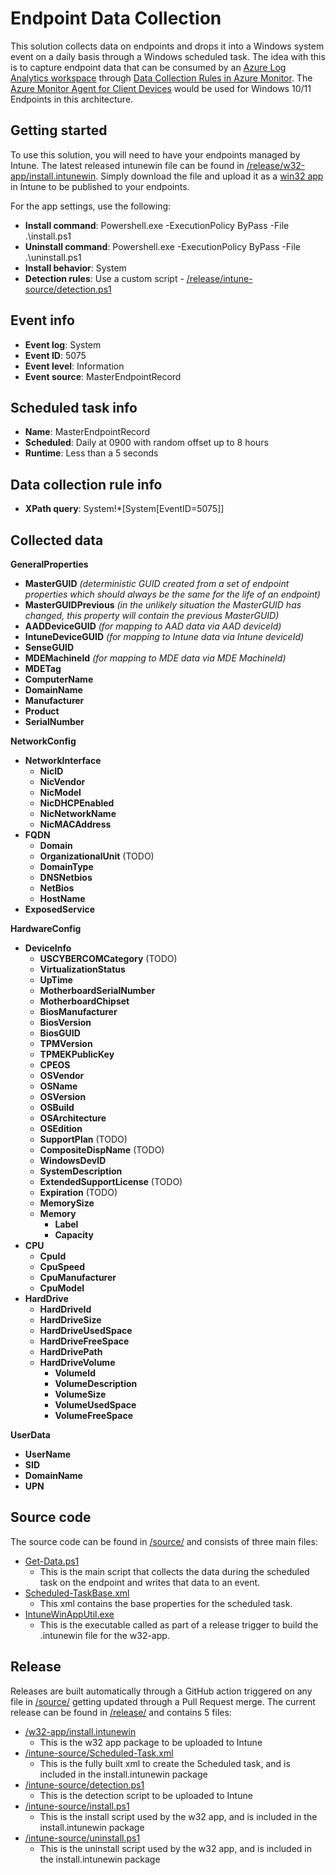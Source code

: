 # Endpoint Data Collection

This solution collects data on endpoints and drops it into a Windows system event on a daily basis through a Windows scheduled task.
The idea with this is to capture endpoint data that can be consumed by an [Azure Log Analytics workspace](https://learn.microsoft.com/en-us/azure/azure-monitor/logs/log-analytics-workspace-overview) through [Data Collection Rules in Azure Monitor](https://learn.microsoft.com/en-us/azure/azure-monitor/essentials/data-collection).
The [Azure Monitor Agent for Client Devices](https://learn.microsoft.com/en-us/azure/azure-monitor/agents/azure-monitor-agent-windows-client) would be used for Windows 10/11 Endpoints in this architecture.

## Getting started

To use this solution, you will need to have your endpoints managed by Intune.
The latest released intunewin file can be found in [/release/w32-app/install.intunewin](/release/w32-app/install.intunewin).
Simply download the file and upload it as a [win32 app](https://learn.microsoft.com/en-us/mem/intune/apps/apps-win32-add) in Intune to be published to your endpoints.

For the app settings, use the following:
- **Install command**: Powershell.exe -ExecutionPolicy ByPass -File .\install.ps1
- **Uninstall command**: Powershell.exe -ExecutionPolicy ByPass -File .\uninstall.ps1
- **Install behavior**: System
- **Detection rules**: Use a custom script - [/release/intune-source/detection.ps1](/release/intune-source/detection.ps1)

## Event info
- **Event log**: System
- **Event ID**: 5075
- **Event level**: Information
- **Event source**: MasterEndpointRecord

## Scheduled task info
- **Name**: MasterEndpointRecord
- **Scheduled**: Daily at 0900 with random offset up to 8 hours
- **Runtime**: Less than a 5 seconds

## Data collection rule info
- **XPath query**: System!*[System[EventID=5075]]

## Collected data
**GeneralProperties**
  - **MasterGUID** *(deterministic GUID created from a set of endpoint properties which should always be the same for the life of an endpoint)*
  - **MasterGUIDPrevious** *(in the unlikely situation the MasterGUID has changed, this property will contain the previous MasterGUID)*
  - **AADDeviceGUID** *(for mapping to AAD data via AAD deviceId)*
  - **IntuneDeviceGUID** *(for mapping to Intune data via Intune deviceId)*
  - **SenseGUID**
  - **MDEMachineId** *(for mapping to MDE data via MDE MachineId)*
  - **MDETag**
  - **ComputerName**
  - **DomainName**
  - **Manufacturer**
  - **Product**
  - **SerialNumber**

**NetworkConfig**
  - **NetworkInterface**
    - **NicID**
    - **NicVendor**
    - **NicModel**
    - **NicDHCPEnabled**
    - **NicNetworkName**
    - **NicMACAddress**
  - **FQDN**
    - **Domain**
    - **OrganizationalUnit** (TODO)
    - **DomainType**
    - **DNSNetbios**
    - **NetBios**
    - **HostName**
  - **ExposedService**

**HardwareConfig**
  - **DeviceInfo**
    - **USCYBERCOMCategory** (TODO)
    - **VirtualizationStatus**
    - **UpTime**
    - **MotherboardSerialNumber**
    - **MotherboardChipset**
    - **BiosManufacturer**
    - **BiosVersion**
    - **BiosGUID**
    - **TPMVersion**
    - **TPMEKPublicKey**
    - **CPEOS**
    - **OSVendor**
    - **OSName**
    - **OSVersion**
    - **OSBuild**
    - **OSArchitecture**
    - **OSEdition**
    - **SupportPlan** (TODO)
    - **CompositeDispName** (TODO)
    - **WindowsDevID**
    - **SystemDescription**
    - **ExtendedSupportLicense** (TODO)
    - **Expiration** (TODO)
    - **MemorySize**
    - **Memory**
      - **Label**
      - **Capacity**
  - **CPU**
    - **CpuId**
    - **CpuSpeed**
    - **CpuManufacturer**
    - **CpuModel**
  - **HardDrive**
    - **HardDriveId**
    - **HardDriveSize**
    - **HardDriveUsedSpace**
    - **HardDriveFreeSpace**
    - **HardDrivePath**
    - **HardDriveVolume**
      - **VolumeId**
      - **VolumeDescription**
      - **VolumeSize**
      - **VolumeUsedSpace**
      - **VolumeFreeSpace**

**UserData**
  - **UserName**
  - **SID**
  - **DomainName**
  - **UPN**

## Source code
The source code can be found in [/source/](/source/) and consists of three main files:
- [Get-Data.ps1](/source/Get-Data.ps1)
  - This is the main script that collects the data during the scheduled task on the endpoint and writes that data to an event.
- [Scheduled-TaskBase.xml](/source/Scheduled-TaskBase.xml)
  - This xml contains the base properties for the scheduled task.
- [IntuneWinAppUtil.exe](/source/IntuneWinAppUtil.exe)
  - This is the executable called as part of a release trigger to build the .intunewin file for the w32-app.

## Release
Releases are built automatically through a GitHub action triggered on any file in [/source/](/source/) getting updated through a Pull Request merge.
The current release can be found in [/release/](/release/) and contains 5 files:
- [/w32-app/install.intunewin](/release/w32-app/install.intunewin)
  - This is the w32 app package to be uploaded to Intune
- [/intune-source/Scheduled-Task.xml](/release/intune-source/Scheduled-Task.xml)
  - This is the fully built xml to create the Scheduled task, and is included in the install.intunewin package
- [/intune-source/detection.ps1](/release/intune-source/detection.ps1)
  - This is the detection script to be uploaded to Intune
- [/intune-source/install.ps1](/release/intune-source/install.ps1)
  - This is the install script used by the w32 app, and is included in the install.intunewin package
- [/intune-source/uninstall.ps1](/release/intune-source/uninstall.ps1)
  - This is the uninstall script used by the w32 app, and is included in the install.intunewin package

